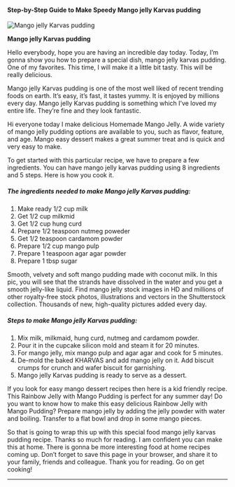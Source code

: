             

#### Step-by-Step Guide to Make Speedy Mango jelly Karvas pudding

![Mango jelly Karvas pudding](https://img-global.cpcdn.com/recipes/e2136c67aeb50c37/751x532cq70/mango-jelly-karvas-pudding-recipe-main-photo.jpg)

**Mango jelly Karvas pudding**

Hello everybody, hope you are having an incredible day today. Today, I’m gonna show you how to prepare a special dish, mango jelly karvas pudding. One of my favorites. This time, I will make it a little bit tasty. This will be really delicious.

Mango jelly Karvas pudding is one of the most well liked of recent trending foods on earth. It’s easy, it’s fast, it tastes yummy. It is enjoyed by millions every day. Mango jelly Karvas pudding is something which I’ve loved my entire life. They’re fine and they look fantastic.

Hi everyone today I make delicious Homemade Mango Jelly. A wide variety of mango jelly pudding options are available to you, such as flavor, feature, and age. Mango easy dessert makes a great summer treat and is quick and very easy to make.

To get started with this particular recipe, we have to prepare a few ingredients. You can have mango jelly karvas pudding using 8 ingredients and 5 steps. Here is how you cook it.

##### The ingredients needed to make Mango jelly Karvas pudding:

1.  Make ready 1/2 cup milk
2.  Get 1/2 cup milkmid
3.  Get 1/2 cup hung curd
4.  Prepare 1/2 teaspoon nutmeg poweder
5.  Get 1/2 teaspoon cardamom powder
6.  Prepare 1/2 cup mango pulp
7.  Prepare 1 teaspoon agar agar powder
8.  Prepare 1 tbsp sugar

Smooth, velvety and soft mango pudding made with coconut milk. In this pic, you will see that the strands have dissolved in the water and you get a smooth jelly-like liquid. Find mango jelly stock images in HD and millions of other royalty-free stock photos, illustrations and vectors in the Shutterstock collection. Thousands of new, high-quality pictures added every day.

##### Steps to make Mango jelly Karvas pudding:

1.  Mix milk, milkmaid, hung curd, nutmeg and cardamom powder.
2.  Pour it in the cupcake silicon mold and steam it for 20 minutes.
3.  For mango jelly, mix mango pulp and agar agar and cook for 5 minutes.
4.  De-mold the baked KHARVAS and add mango jelly on it. Add biscuit crumps for crunch and wafer biscuit for garnishing.
5.  Mango jelly Karvas pudding is ready to serve as a dessert.

If you look for easy mango dessert recipes then here is a kid friendly recipe. This Rainbow Jelly with Mango Pudding is perfect for any summer day! Do you want to know how to make this easy delicious Rainbow Jelly with Mango Pudding? Prepare mango jelly by adding the jelly powder with water and boiling. Transfer to a flat bowl and drop in some mango pieces.

So that is going to wrap this up with this special food mango jelly karvas pudding recipe. Thanks so much for reading. I am confident you can make this at home. There is gonna be more interesting food at home recipes coming up. Don’t forget to save this page in your browser, and share it to your family, friends and colleague. Thank you for reading. Go on get cooking!

* * *